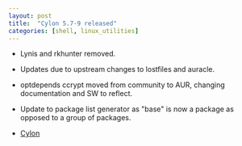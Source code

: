 ```yaml
---
layout: post
title:  "Cylon 5.7-9 released"
categories: [shell, linux_utilities]
---
```


* Lynis and rkhunter removed.
* Updates due to upstream changes to lostfiles and auracle.
* optdepends ccrypt moved from community to AUR, changing documentation and SW to reflect.
* Update to package list generator as "base" is now a package as opposed to a group of packages.

* [Cylon](https://github.com/gavinlyonsrepo/cylon)
